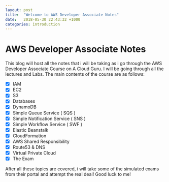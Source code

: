```yaml
---
layout: post
title:  "Welcome to AWS Developer Associate Notes"
date:   2018-05-30 22:43:32 +1000
categories: introduction
---
```

# AWS Developer Associate Notes

This blog will host all the notes that i will be taking as i go through the AWS Developer Associate Course on A Cloud Guru. I will be going through all the lectures and Labs. The main contents of the course are as follows:

- [x] IAM
- [x] EC2
- [x] S3
- [x] Databases
- [x] DynamoDB
- [x] Simple Queue Service ( SQS )
- [x] Simple Notification Service ( SNS )
- [x] Simple Workflow Service ( SWF )
- [x] Elastic Beanstalk
- [x] CloudFormation
- [x] AWS Shared Responsibility
- [x] Route53 & DNS
- [x] Virtual Private Cloud
- [x] The Exam

After all these topics are covered, i will take some of the simulated exams from their portal and attempt the real deal! Good luck to me!

